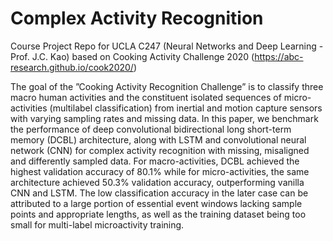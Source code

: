 # Complex Activity Recognition
Course Project Repo for UCLA C247 (Neural Networks and Deep Learning - Prof. J.C. Kao) based on Cooking Activity Challenge 2020 (https://abc-research.github.io/cook2020/)

The goal of the ”Cooking Activity Recognition Challenge” is to classify three macro human activities and the constituent isolated sequences of micro-activities (multilabel classification) from inertial and motion capture sensors with varying sampling rates and missing data. In this paper, we benchmark the performance of deep convolutional bidirectional long short-term memory (DCBL) architecture, along with LSTM and convolutional neural network (CNN) for complex activity recognition with missing, misaligned and differently sampled data. For macro-activities, DCBL achieved the highest validation accuracy of 80.1% while for micro-activities, the same architecture achieved 50.3% validation accuracy, outperforming vanilla CNN and LSTM. The low classification accuracy in the later case can be attributed to a large portion of essential event windows lacking sample points and appropriate lengths, as well as the training dataset being too small for multi-label microactivity training.
